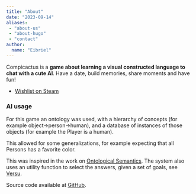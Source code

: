 ```yaml
---
title: "About"
date: "2023-09-14"
aliases:
 - "about-us"
 - "about-hugo"
 - "contact"
author:
  name: "Eibriel"
---
```


Compicactus is a **game about learning a visual constructed language to chat with a cute AI**. Have a date, build memories, share moments and have fun!

* [Wishlist on Steam](https://store.steampowered.com/app/2278200/Compicactus/)

### AI usage

For this game an ontology was used, with a hierarchy of concepts (for example object->person->human), and a database of instances of those objects (for example the Player is a human).

This allowed for some generalizations, for example expecting that all Persons has a favorite color.

This was inspired in the work on [Ontological Semantics](https://mitpress.mit.edu/books/ontological-semantics). The system also uses an utility function to select the answers, given a set of goals, see [Versu](https://if50.substack.com/p/2013-a-family-supper).

Source code available at [GitHub](https://github.com/Eibriel/Compicactus).